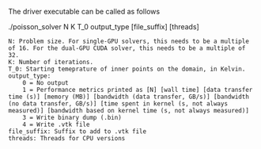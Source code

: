 The driver executable can be called as follows 

./poisson_solver N K T_0 output_type [file_suffix] [threads]

    N: Problem size. For single-GPU solvers, this needs to be a multiple of 16. For the dual-GPU CUDA solver, this needs to be a multiple of 32. 
    K: Number of iterations.
    T_0: Starting temeprature of inner points on the domain, in Kelvin. 
    output_type:
        0 = No output
        1 = Performance metrics printed as [N] [wall time] [data transfer time (s)] [memory (MB)] [bandwidth (data transfer, GB/s)] [bandwidth (no data transfer, GB/s)] [time spent in kernel (s, not always measured)] [bandwidth based on kernel time (s, not always measured)]
        3 = Write binary dump (.bin)
        4 = Write .vtk file
    file_suffix: Suffix to add to .vtk file
    threads: Threads for CPU versions
